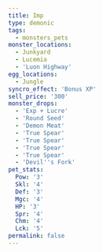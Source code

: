 ```yaml
---
title: Imp
type: demonic
tags:
  - monsters_pets
monster_locations:
  - Junkyard
  - Lucemia
  - 'Luon Highway'
egg_locations:
  - Jungle
syncro_effect: 'Bonus XP'
sell_price: '300'
monster_drops:
  - 'Exp + Lucre'
  - 'Round Seed'
  - 'Demon Meat'
  - 'True Spear'
  - 'True Spear'
  - 'True Spear'
  - 'True Spear'
  - 'Devil''s Fork'
pet_stats:
  Pow: '3'
  Skl: '4'
  Def: '3'
  Mgc: '4'
  HP: '3'
  Spr: '4'
  Chm: '4'
  Lck: '5'
permalink: false
---
```

